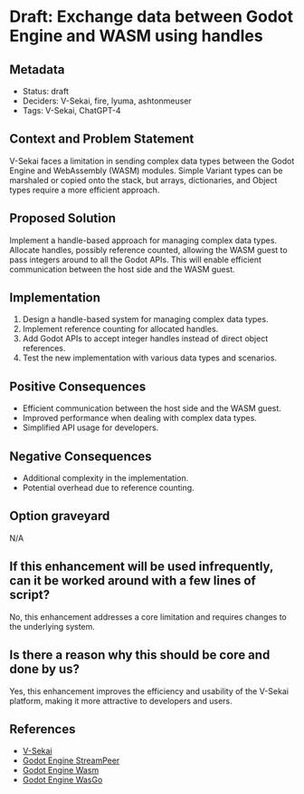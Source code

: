 # Draft: Exchange data between Godot Engine and WASM using handles

## Metadata

- Status: draft <!-- draft | proposed | rejected | accepted | deprecated | superseded by -->
- Deciders: V-Sekai, fire, lyuma, ashtonmeuser
- Tags: V-Sekai, ChatGPT-4

## Context and Problem Statement

V-Sekai faces a limitation in sending complex data types between the Godot Engine and WebAssembly (WASM) modules. Simple Variant types can be marshaled or copied onto the stack, but arrays, dictionaries, and Object types require a more efficient approach.

## Proposed Solution

Implement a handle-based approach for managing complex data types. Allocate handles, possibly reference counted, allowing the WASM guest to pass integers around to all the Godot APIs. This will enable efficient communication between the host side and the WASM guest.

## Implementation

1. Design a handle-based system for managing complex data types.
2. Implement reference counting for allocated handles.
3. Add Godot APIs to accept integer handles instead of direct object references.
4. Test the new implementation with various data types and scenarios.

## Positive Consequences

- Efficient communication between the host side and the WASM guest.
- Improved performance when dealing with complex data types.
- Simplified API usage for developers.

## Negative Consequences

- Additional complexity in the implementation.
- Potential overhead due to reference counting.

## Option graveyard

N/A

## If this enhancement will be used infrequently, can it be worked around with a few lines of script?

No, this enhancement addresses a core limitation and requires changes to the underlying system.

## Is there a reason why this should be core and done by us?

Yes, this enhancement improves the efficiency and usability of the V-Sekai platform, making it more attractive to developers and users.

## References

- [V-Sekai](https://v-sekai.org/)
- [Godot Engine StreamPeer](https://docs.godotengine.org/en/stable/classes/class_streampeer.html)
- [Godot Engine Wasm](https://github.com/ashtonmeuser/godot-wasm)
- [Godot Engine WasGo](https://github.com/V-Sekai/wasgo)
